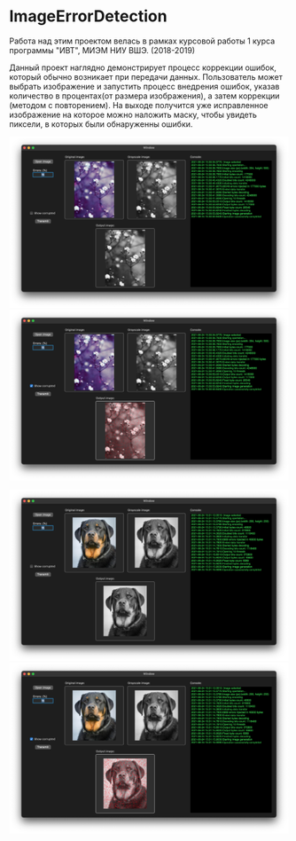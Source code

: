 # ImageErrorDetection
Работа над этим проектом велась в рамках курсовой работы 1 курса программы "ИВТ", МИЭМ  НИУ ВШЭ. (2018-2019)

Данный проект наглядно демонстрирует процесс коррекции ошибок, который обычно возникает при передачи данных. 
Пользователь может выбрать изображение и запустить процесс внедрения ошибок, указав количество в процентах(от размера изображения), а затем коррекции (методом с повторением). 
На выходе получится уже исправленное изображение на которое можно наложить маску, чтобы увидеть пиксели, в которых были обнаруженны ошибки.

![Example 1/2](https://github.com/VitalyCloud/ImageErrorDetection/blob/01adb4aaf4f7797baec029e9d08b5afdd13d2f6e/Pics/1.%20Tree.png)
![Example 1/2 (Errors)](https://github.com/VitalyCloud/ImageErrorDetection/blob/194fe9990e403a3dcf026bf2129012080865beff/Pics/2.%20Tree%20(with%20corrupterd).png)

![Example 2/2](https://github.com/VitalyCloud/ImageErrorDetection/blob/e07d6a30a261cad624de320620cba72d16b8e933/Pics/3.%20Dog.png)
![Example 2/2 (Errors)](https://github.com/VitalyCloud/ImageErrorDetection/blob/e07d6a30a261cad624de320620cba72d16b8e933/Pics/4.%20Dog%20(with%20corrupted).png)
